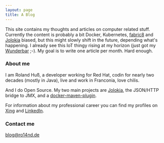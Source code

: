 ```yaml
---
layout: page
title: A Blog
---
```


This site contains my thoughts and articles on computer related stuff. Currently the content is probably a bit Docker, Kubernetes, [fabric8](http://fabric8.io) and [Jolokia](http://www.jolokia.org) biased, but this might slowly shift in the future, depending what's happening. I already see this IoT thingy rising at my horizon (just got my [Wunderbar](https://relayr.io/wunderbar) ;-). My goal is to write one article per month. Hard enough.

### About me

I am Roland Huß, a developer working for Red Hat, codin for nearly two
decades (mostly in Java), live and work in Franconia, love chilis.

And I do Open Source. My two main projects are [Jolokia](http://www.jolokia.org), the JSON/HTTP bridge to JMX, and a [docker-maven-plugin](https://github.com/rhuss/docker-maven-plugin). 

For information about my professional career you can find my profiles on [Xing](https://www.xing.com/profile/Roland_Huss) and [LinkedIn](http://de.linkedin.com/pub/roland-hu%C3%9F/6/860/441/). 

### Contact me

[blog@ro14nd.de](mailto:blog@ro14nd.de)
